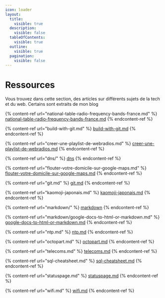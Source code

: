 ```yaml
---
icon: loader
layout:
  title:
    visible: true
  description:
    visible: false
  tableOfContents:
    visible: true
  outline:
    visible: true
  pagination:
    visible: false
---
```


# Ressources

Vous trouvez dans cette section, des articles sur différents sujets de la tech et du web. Certains sont extraits de mon blog

{% content-ref url="national-table-radio-frequency-bands-france.md" %}
[national-table-radio-frequency-bands-france.md](national-table-radio-frequency-bands-france.md)
{% endcontent-ref %}

{% content-ref url="build-with-git.md" %}
[build-with-git.md](build-with-git.md)
{% endcontent-ref %}

{% content-ref url="creer-une-playlist-de-webradios.md" %}
[creer-une-playlist-de-webradios.md](creer-une-playlist-de-webradios.md)
{% endcontent-ref %}

{% content-ref url="dns/" %}
[dns](dns/)
{% endcontent-ref %}

{% content-ref url="flouter-votre-domicile-sur-google-maps.md" %}
[flouter-votre-domicile-sur-google-maps.md](flouter-votre-domicile-sur-google-maps.md)
{% endcontent-ref %}

{% content-ref url="git.md" %}
[git.md](git.md)
{% endcontent-ref %}

{% content-ref url="kaomoji-japonais.md" %}
[kaomoji-japonais.md](kaomoji-japonais.md)
{% endcontent-ref %}

{% content-ref url="markdown/" %}
[markdown](markdown/)
{% endcontent-ref %}

{% content-ref url="markdown/google-docs-to-html-or-markdown.md" %}
[google-docs-to-html-or-markdown.md](markdown/google-docs-to-html-or-markdown.md)
{% endcontent-ref %}

{% content-ref url="ntp.md" %}
[ntp.md](ntp.md)
{% endcontent-ref %}

{% content-ref url="octopart.md" %}
[octopart.md](octopart.md)
{% endcontent-ref %}

{% content-ref url="telecoms.md" %}
[telecoms.md](telecoms.md)
{% endcontent-ref %}

{% content-ref url="sql-cheatsheet.md" %}
[sql-cheatsheet.md](sql-cheatsheet.md)
{% endcontent-ref %}

{% content-ref url="statuspage.md" %}
[statuspage.md](statuspage.md)
{% endcontent-ref %}

{% content-ref url="wifi.md" %}
[wifi.md](wifi.md)
{% endcontent-ref %}
